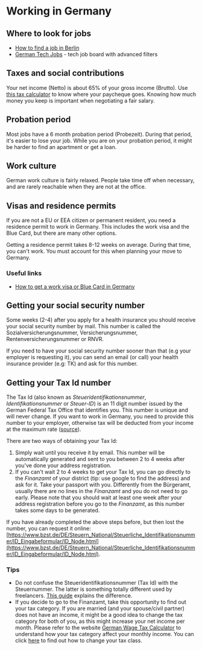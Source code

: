 # Working in Germany

## Where to look for jobs

* [How to find a job in Berlin](https://allaboutberlin.com/guides/find-a-job-in-berlin)
* [German Tech Jobs](https://germantechjobs.de/) - tech job board with advanced filters

## Taxes and social contributions

Your net income (Netto) is about 65% of your gross income (Brutto). Use [this tax calculator](https://allaboutberlin.com/calculators/tax-calculator) to know where your paycheque goes. Knowing how much money you keep is important when negotiating a fair salary.

## Probation period

Most jobs have a 6 month probation period (Probezeit). During that period, it's easier to lose your job. While you are on your probation period, it might be harder to find an apartment or get a loan.

## Work culture

German work culture is fairly relaxed. People take time off when necessary, and are rarely reachable when they are not at the office.

## Visas and residence permits

If you are not a EU or EEA citizen or permanent resident, you need a residence permit to work in Germany. This includes the work visa and the Blue Card, but there are many other options.

Getting a residence permit takes 8-12 weeks on average. During that time, you can't work. You must account for this when planning your move to Germany.

### Useful links

* [How to get a work visa or Blue Card in Germany](https://allaboutberlin.com/guides/german-work-visa)

## Getting your social security number

Some weeks (2-4) after you apply for a health insurance you should receive your social security number by mail. This number is called the Sozialversicherungsnummer, Versicherungsnummer, Rentenversicherungsnummer or RNVR.

If you need to have your social security number sooner than that (e.g your employer is requesting it), you can send an email (or call) your health insurance provider (e.g: TK) and ask for this number.

## Getting your Tax Id number

The Tax Id (also known as *Steueridentifikationsnummer*, *Identifikationsnummer* or *Steuer-ID*) is an 11 digit number issued by the German Federal Tax Office that identifies you. This number is unique and will never change. If you want to work in Germany, you need to provide this number to your employer, otherwise tax will be deducted from your income at the maximum rate ([source](http://blog.mygermanexpert.com/2013/03/How-to-get-a-German-Tax-ID-Number.html)).

There are two ways of obtaining your Tax Id:

  1. Simply wait until you receive it by email. This number will be automatically generated and sent to you between 2 to 4 weeks after you've done your address registration.
  2. If you can't wait 2 to 4 weeks to get your Tax Id, you can go directly to the *Finanzamt* of your district (tip: use google to find the address) and ask for it. Take your passport with you. Differently from the Bürgeramt, usually there are no lines in the *Finanzamt* and you do not need to go early. Please note that you should wait at least one week after your address registration before you go to the *Finanzamt*, as this number takes some days to be generated.

If you have already completed the above steps before, but then lost the number, you can request it online: [https://www.bzst.de/DE/Steuern_National/Steuerliche_Identifikationsnummer/ID_Eingabeformular/ID_Node.html](https://www.bzst.de/DE/Steuern_National/Steuerliche_Identifikationsnummer/ID_Eingabeformular/ID_Node.html).

### Tips

 - Do not confuse the Steueridentifikationsnummer (Tax Id) with the Steuernummer. The latter is something totally different used by freelancers. [This guide](http://allaboutberlin.com/guides/german-tax-id-steuernummer) explains the difference.
 - If you decide to go to the Finanzamt, take this opportunity to find out your tax category. If you are married (and your spouse/civil partner) does not have an income, it might be a good idea to change the tax category for both of you, as this might increase your net income per month. Please refer to the website [German Wage Tax Calculator](https://www.brutto-netto-rechner.info/gehalt/gross_net_calculator_germany.php) to understand how your tax category affect your monthly income. You can click [here](./changing-tax-category.md) to find out how to change your tax class.


